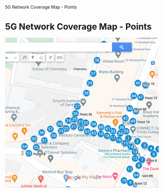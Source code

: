5G Network Coverage Map - Points



# 5G Network Coverage Map - Points

![Image](../assets/5g_coverage.png)